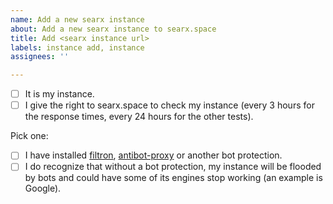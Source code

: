 ```yaml
---
name: Add a new searx instance
about: Add a new searx instance to searx.space
title: Add <searx instance url>
labels: instance add, instance
assignees: ''

---
```

<!-- please answer the following questions (replace [ ] by [x] to say yes) -->

* [ ] It is my instance.
* [ ] I give the right to searx.space to check my instance (every 3 hours for the response times, every 24 hours for the other tests).

Pick one:
* [ ] I have installed [filtron](https://github.com/asciimoo/filtron/), [antibot-proxy](https://github.com/unixfox/antibot-proxy) or another bot protection.
* [ ] I do recognize that without a bot protection, my instance will be flooded by bots and could have some of its engines stop working (an example is Google).

<!--

If you have modified searx, please provide a URL to the source code and make sure that the same URL is publicly accessible in your instance's site.

Currently, if you don't give the right to searx.space to check your instance, it is not possible to add your instance to the list.

Be sure to have configured filtron:
* once your instance is added to searx.space, it will receive requests from different bots which may increase its chance of getting blocked by various search engines.
* removing your instance from searx.space won't stop the bots and thus will most likely not unblock it from the various search engines.

About searx.space:
* source code: https://github.com/dalf/searx-stats2
* your instance will receive requests from the host check.searx.space (the IP addresses of this host may change in the future)

If you are using Apache, Nginx, you can use https://ssl-config.mozilla.org to get A+ TLS grade.

You can use https://github.com/searx/searx-docker/blob/master/Caddyfile#L33-L84 to get A+ HTML grade.

-->
